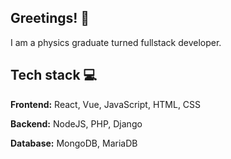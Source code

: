 ## Greetings! 👋

I am a physics graduate turned fullstack developer.

## Tech stack 💻

**Frontend:** React, Vue, JavaScript, HTML, CSS

**Backend:** NodeJS, PHP, Django

**Database:** MongoDB, MariaDB
